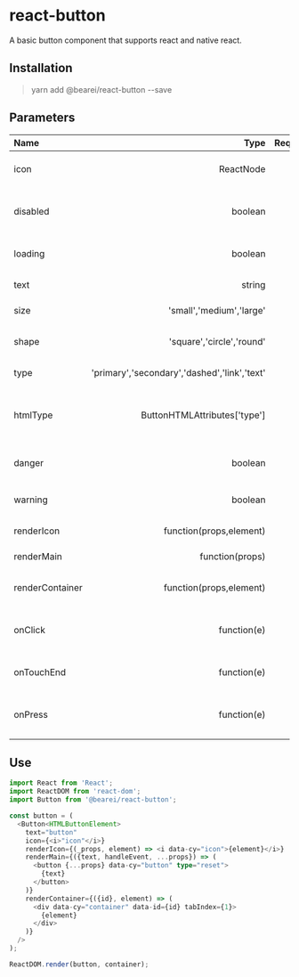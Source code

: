 # react-button

A basic button component that supports react and native react.

## Installation

> yarn add @bearei/react-button --save

## Parameters

| Name | Type | Required | Description |
| :-- | --: | --: | :-- |
| icon | ReactNode | ✘ | Set button icon component |
| disabled | boolean | ✘ | Whether or not to disable the button |
| loading | boolean | ✘ | Whether the button is loading |
| text | string | ✘ | Button to display text |
| size | 'small','medium','large' | ✘ | Set the button size |
| shape | 'square','circle','round' | ✘ | Set the button shape |
| type | 'primary','secondary','dashed','link','text' | ✘ | Set the button type |
| htmlType | ButtonHTMLAttributes<HTMLButtonElement>['type'] | ✘ | Set the native type value of the HTML button |
| danger | boolean | ✘ | Set the danger button |
| warning | boolean | ✘ | Set the warning button |
| renderIcon | function(props,element) | ✘ | Render the button icon |
| renderMain | function(props) | ✘ | Render the button main |
| renderContainer | function(props,element) | ✘ | Render the button container |
| onClick | function(e) | ✘ | A callback when a button is clicked |
| onTouchEnd | function(e) | ✘ | A callback for pressing a button |
| onPress | function(e) | ✘ | A callback for pressing a button -- react native |

## Use

```typescript
import React from 'React';
import ReactDOM from 'react-dom';
import Button from '@bearei/react-button';

const button = (
  <Button<HTMLButtonElement>
    text="button"
    icon={<i>"icon"</i>}
    renderIcon={(_props, element) => <i data-cy="icon">{element}</i>}
    renderMain={({text, handleEvent, ...props}) => (
      <button {...props} data-cy="button" type="reset">
        {text}
      </button>
    )}
    renderContainer={({id}, element) => (
      <div data-cy="container" data-id={id} tabIndex={1}>
        {element}
      </div>
    )}
  />
);

ReactDOM.render(button, container);
```
